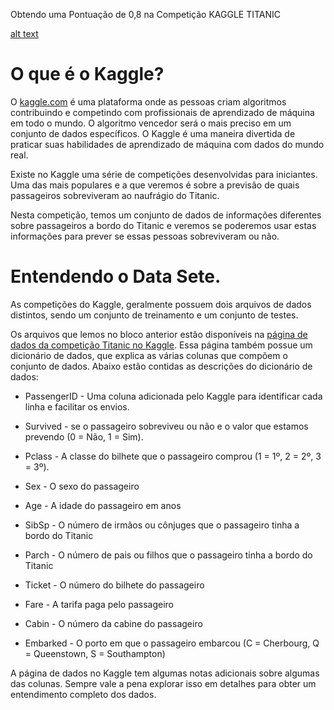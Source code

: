 Obtendo uma Pontuação de 0,8 na Competição KAGGLE TITANIC

[alt text](https://wallpaperstock.net/awesome-titanic_wallpapers_50870_852x480.jpg)


# O que é o Kaggle?

O [kaggle.com](http://kaggle.com) é uma plataforma onde as pessoas criam algoritmos contribuindo e competindo com profissionais de aprendizado de máquina em todo o mundo. O algoritmo vencedor será o mais preciso em um conjunto de dados específicos. O Kaggle é uma maneira divertida de praticar suas habilidades de aprendizado de máquina com dados do mundo real.

Existe no Kaggle uma série de competições desenvolvidas para iniciantes. Uma das mais populares e a que veremos é sobre a previsão de quais passageiros sobreviveram ao naufrágio do Titanic.

Nesta competição, temos um conjunto de dados de informações diferentes sobre passageiros a bordo do Titanic e veremos se poderemos usar estas informações para prever se essas pessoas sobreviveram ou não.


# Entendendo o Data Sete.


As competições do Kaggle, geralmente possuem dois arquivos de dados distintos, sendo um conjunto de treinamento e um conjunto de testes.
  
Os arquivos que lemos no bloco anterior estão disponíveis na [página de dados da competição Titanic no Kaggle](https://www.kaggle.com/c/titanic/data). Essa página também possue um dicionário de dados, que explica as várias colunas que compõem o conjunto de dados. Abaixo estão contidas as descrições do dicionário de dados:
 

- PassengerID - Uma coluna adicionada pelo Kaggle para identificar cada linha e facilitar os envios.

- Survived - se o passageiro sobreviveu ou não e o valor que estamos prevendo (0 = Não, 1 = Sim).

- Pclass - A classe do bilhete que o passageiro comprou (1 = 1º, 2 = 2º, 3 = 3º).

- Sex - O sexo do passageiro

- Age - A idade do passageiro em anos

- SibSp - O número de irmãos ou cônjuges que o passageiro tinha a bordo do Titanic

- Parch - O número de pais ou filhos que o passageiro tinha a bordo do Titanic

- Ticket - O número do bilhete do passageiro

- Fare - A tarifa paga pelo passageiro

- Cabin - O número da cabine do passageiro

- Embarked - O porto em que o passageiro embarcou (C = Cherbourg, Q = Queenstown, S = Southampton)

A página de dados no Kaggle tem algumas notas adicionais sobre algumas das colunas. Sempre vale a pena explorar isso em detalhes para obter um entendimento completo dos dados.

